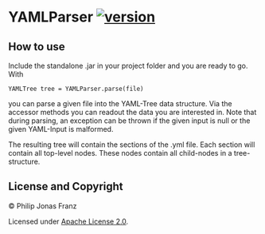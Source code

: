 # YAMLParser [![version](https://img.shields.io/badge/version-1.0.0-green.svg)](https://semver.org)

## How to use

Include the standalone .jar in your project folder and you are ready to go. With

`YAMLTree tree = YAMLParser.parse(file)` 

you can parse a given file into the YAML-Tree data structure. Via the accessor methods you can readout the data you are interested in. Note that during parsing, an exception can be thrown if the given input is null or the given YAML-Input is malformed.

The resulting tree will contain the sections of the .yml file. Each section will contain all top-level nodes. These nodes contain all child-nodes in a tree-structure.

## License and Copyright
 © Philip Jonas Franz
 
 Licensed under [Apache License 2.0](LICENSE). 
